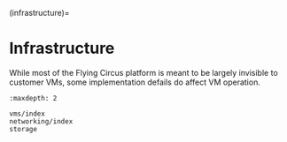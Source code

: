 (infrastructure)=

# Infrastructure

While most of the Flying Circus platform is meant to be largely invisible to
customer VMs, some implementation defails do affect VM operation.

```{toctree}
:maxdepth: 2

vms/index
networking/index
storage
```
